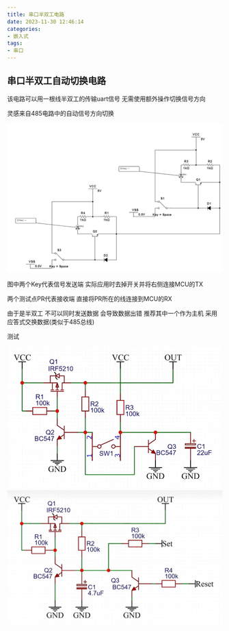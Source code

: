 ```yaml
---
title: 串口半双工电路
date: 2023-11-30 12:46:14
categories:
- 嵌入式
tags:
- 串口
---
```


## 串口半双工自动切换电路

该电路可以用一根线半双工的传输uart信号 无需使用额外操作切换信号方向

灵感来自485电路中的自动信号方向切换

<!-- more -->

![image-20210731160925181](../img/image-20210731160925181.png)

图中两个Key代表信号发送端 实际应用时去掉开关并将右侧连接MCU的TX

两个测试点PR代表接收端 直接将PR所在的线连接到MCU的RX

由于是半双工 不可以同时发送数据 会导致数据出错 推荐其中一个作为主机 采用应答式交换数据(类似于485总线)

测试

![T触发器](../img/T%E8%A7%A6%E5%8F%91%E5%99%A8.png)![rs锁存](../img/rs%E9%94%81%E5%AD%98.png)